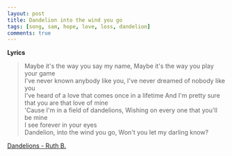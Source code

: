 ```yaml
---
layout: post
title: Dandelion into the wind you go
tags: [song, sam, hope, love, loss, dandelion]
comments: true
---
```

__Lyrics__
>
> Maybe it's the way you say my name, Maybe it's the way you play your game      
> I've never known anybody like you, I've never dreamed of nobody like you   
> I've heard of a love that comes once in a lifetime And I'm pretty sure that you are that love of mine   
> 'Cause I'm in a field of dandelions, Wishing on every one that you'll be mine   
> I see forever in your eyes   
> Dandelion, into the wind you go, Won't you let my darling know?

[Dandelions - Ruth B.](https://youtu.be/WgTMeICssXY/)

